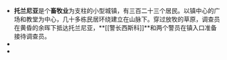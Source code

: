 - **托兰尼亚**是个**畜牧业**为支柱的小型城镇，有三百二十三个居民。以镇中心的广场和教堂为中心，几十多栋民居环绕建立在山脉下。穿过放牧的草原，调查员在黄昏的余晖下抵达托兰尼亚，**[[警长西斯科]]**和两个警员在镇入口准备接待调查员。
-
-